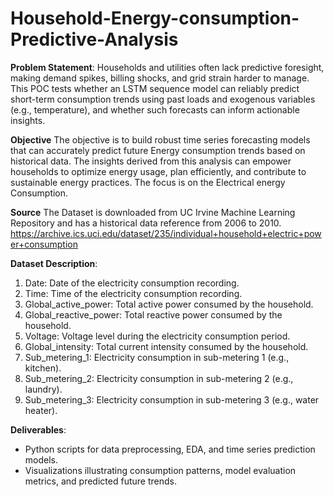 # Household-Energy-consumption-Predictive-Analysis

**Problem Statement**: 
Households and utilities often lack predictive foresight, making demand spikes, billing shocks, and grid strain harder to manage. This POC tests whether an LSTM sequence model can reliably predict short-term consumption trends using past loads and exogenous variables (e.g., temperature), and whether such forecasts can inform actionable insights.

**Objective**
The objective is to  build robust time series forecasting models that can accurately predict future Energy  consumption trends based on historical data. The insights derived from this analysis can empower  households to optimize energy usage, plan efficiently, and contribute to sustainable energy  practices. The focus is on the Electrical energy Consumption. 

**Source**
The Dataset is downloaded from UC Irvine Machine Learning Repository and has a historical data reference from 2006 to 2010.
  https://archive.ics.uci.edu/dataset/235/individual+household+electric+power+consumption


**Dataset Description**:
1. Date: Date of the electricity consumption recording.
2. Time: Time of the electricity consumption recording.
3. Global_active_power: Total active power consumed by the household.
4. Global_reactive_power: Total reactive power consumed by the household.
5. Voltage: Voltage level during the electricity consumption period.
6. Global_intensity: Total current intensity consumed by the household.
7. Sub_metering_1: Electricity consumption in sub-metering 1 (e.g., kitchen).
8. Sub_metering_2: Electricity consumption in sub-metering 2 (e.g., laundry).
9. Sub_metering_3: Electricity consumption in sub-metering 3 (e.g., water heater).

**Deliverables**:
- Python scripts for data preprocessing, EDA, and time series prediction models.
- Visualizations illustrating consumption patterns, model evaluation metrics, and predicted future trends.
